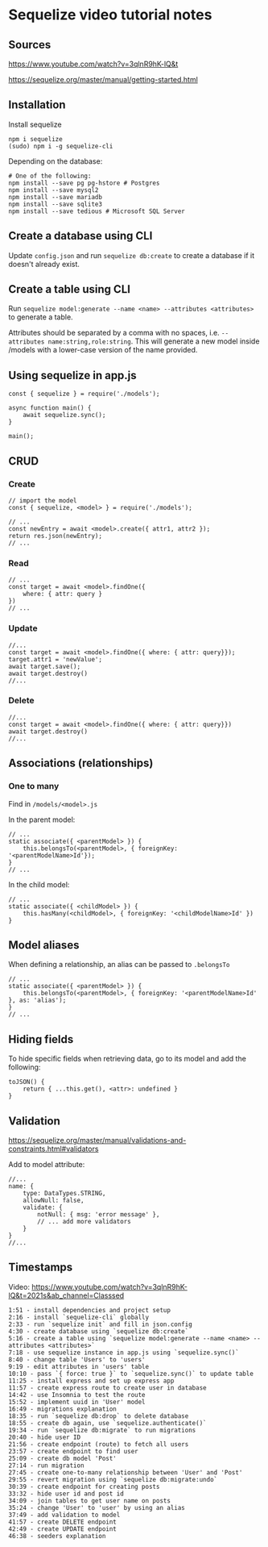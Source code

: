 # Sequelize video tutorial notes

## Sources

https://www.youtube.com/watch?v=3qlnR9hK-lQ&t

https://sequelize.org/master/manual/getting-started.html

## Installation

Install sequelize

```
npm i sequelize
(sudo) npm i -g sequelize-cli
```

Depending on the database:

```
# One of the following:
npm install --save pg pg-hstore # Postgres
npm install --save mysql2
npm install --save mariadb
npm install --save sqlite3
npm install --save tedious # Microsoft SQL Server
```

## Create a database using CLI

Update `config.json` and run `sequelize db:create` to create a database if it doesn't already exist.

## Create a table using CLI

Run `sequelize model:generate --name <name> --attributes <attributes>` to generate a table.

Attributes should be separated by a comma with no spaces, i.e. `--attributes name:string,role:string`. This will generate a new model inside /models with a lower-case version of the name provided.

## Using sequelize in app.js

```
const { sequelize } = require('./models');

async function main() {
    await sequelize.sync();
}

main();
```

## CRUD

### Create

```
// import the model
const { sequelize, <model> } = require('./models');

// ...
const newEntry = await <model>.create({ attr1, attr2 });
return res.json(newEntry);
// ...
```

### Read

```
// ...
const target = await <model>.findOne({
    where: { attr: query }
})
// ...

```

### Update

```
//...
const target = await <model>.findOne({ where: { attr: query}});
target.attr1 = 'newValue';
await target.save();
await target.destroy()
//...
```

### Delete

```
//...
const target = await <model>.findOne({ where: { attr: query}})
await target.destroy()
//...
```

## Associations (relationships)

### One to many

Find in `/models/<model>.js`

In the parent model:

```
// ...
static associate({ <parentModel> }) {
    this.belongsTo(<parentModel>, { foreignKey: '<parentModelName>Id'});
}
// ...
```

In the child model:

```
// ...
static associate({ <childModel> }) {
    this.hasMany(<childModel>, { foreignKey: '<childModelName>Id' })
}
```

## Model aliases

When defining a relationship, an alias can be passed to `.belongsTo`

```
// ...
static associate({ <parentModel> }) {
    this.belongsTo(<parentModel>, { foreignKey: '<parentModelName>Id' }, as: 'alias');
}
// ...
```

## Hiding fields

To hide specific fields when retrieving data, go to its model and add the following:

```
toJSON() {
    return { ...this.get(), <attr>: undefined }
}
```

## Validation

https://sequelize.org/master/manual/validations-and-constraints.html#validators

Add to model attribute:

```
//...
name: {
    type: DataTypes.STRING,
    allowNull: false,
    validate: {
        notNull: { msg: 'error message' },
        // ... add more validators
    }
}
//...
```

## Timestamps

Video: https://www.youtube.com/watch?v=3qlnR9hK-lQ&t=2021s&ab_channel=Classsed

```
1:51 - install dependencies and project setup
2:16 - install `sequelize-cli` globally
2:33 - run `sequelize init` and fill in json.config
4:30 - create database using `sequelize db:create`
5:16 - create a table using `sequelize model:generate --name <name> --attributes <attributes>`
7:18 - use sequelize instance in app.js using `sequelize.sync()`
8:40 - change table 'Users' to 'users'
9:19 - edit attributes in 'users' table
10:10 - pass `{ force: true }` to `sequelize.sync()` to update table
11:25 - install express and set up express app
11:57 - create express route to create user in database
14:42 - use Insomnia to test the route
15:52 - implement uuid in 'User' model
16:49 - migrations explanation
18:35 - run `sequelize db:drop` to delete database
18:55 - create db again, use `sequelize.authenticate()`
19:34 - run `sequelize db:migrate` to run migrations
20:40 - hide user ID
21:56 - create endpoint (route) to fetch all users
23:57 - create endpoint to find user
25:09 - create db model 'Post'
27:14 - run migration
27:45 - create one-to-many relationship between 'User' and 'Post'
29:55 - revert migration using `sequelize db:migrate:undo`
30:39 - create endpoint for creating posts
33:32 - hide user id and post id
34:09 - join tables to get user name on posts
35:24 - change 'User' to 'user' by using an alias
37:49 - add validation to model
41:57 - create DELETE endpoint
42:49 - create UPDATE endpoint
46:38 - seeders explanation
```
